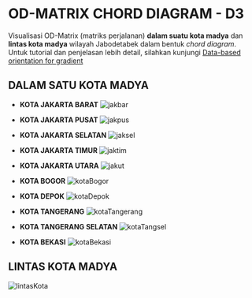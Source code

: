# OD-MATRIX CHORD DIAGRAM - D3
Visualisasi OD-Matrix (matriks perjalanan) **dalam suatu kota madya** dan **lintas kota madya** wilayah Jabodetabek dalam bentuk _chord diagram_. Untuk tutorial dan penjelasan  lebih detail, silahkan kunjungi [Data-based orientation for gradient](https://www.visualcinnamon.com/2016/06/orientation-gradient-d3-chord-diagram)


## DALAM SATU KOTA MADYA
* **KOTA JAKARTA BARAT**
![jakbar](https://user-images.githubusercontent.com/48954802/77220004-f38e0680-6b6d-11ea-892d-b23390a2784e.png)

* **KOTA JAKARTA PUSAT**
![jakpus](https://user-images.githubusercontent.com/48954802/77220669-11129e80-6b75-11ea-94c9-47e20b735d8a.png)

* **KOTA JAKARTA SELATAN**
![jaksel](https://user-images.githubusercontent.com/48954802/77220673-18d24300-6b75-11ea-8c14-4266f2abeedd.png)

* **KOTA JAKARTA TIMUR**
![jaktim](https://user-images.githubusercontent.com/48954802/77220675-1e2f8d80-6b75-11ea-8dec-50dbabf7475f.png)

* **KOTA JAKARTA UTARA**
![jakut](https://user-images.githubusercontent.com/48954802/77220676-24256e80-6b75-11ea-854a-f1c324bdab95.png)

* **KOTA BOGOR**
![kotaBogor](https://user-images.githubusercontent.com/48954802/77220684-2e476d00-6b75-11ea-9d52-539555eecfb5.png)

* **KOTA DEPOK**
![kotaDepok](https://user-images.githubusercontent.com/48954802/77220687-30113080-6b75-11ea-9d10-7471917208d6.png)

* **KOTA TANGERANG**
![kotaTangerang](https://user-images.githubusercontent.com/48954802/77220688-343d4e00-6b75-11ea-9607-b5c17594f25d.png)

* **KOTA TANGERANG SELATAN**
![kotaTangsel](https://user-images.githubusercontent.com/48954802/77220690-3a332f00-6b75-11ea-9a3c-cbcc5d1009d0.png)

* **KOTA BEKASI**
![kotaBekasi](https://user-images.githubusercontent.com/48954802/77220678-28518c00-6b75-11ea-8c27-3d75ab644afb.png)


## LINTAS KOTA MADYA
![lintasKota](https://user-images.githubusercontent.com/48954802/77239191-43baa680-6c0a-11ea-80b1-8b770bb589de.png)
